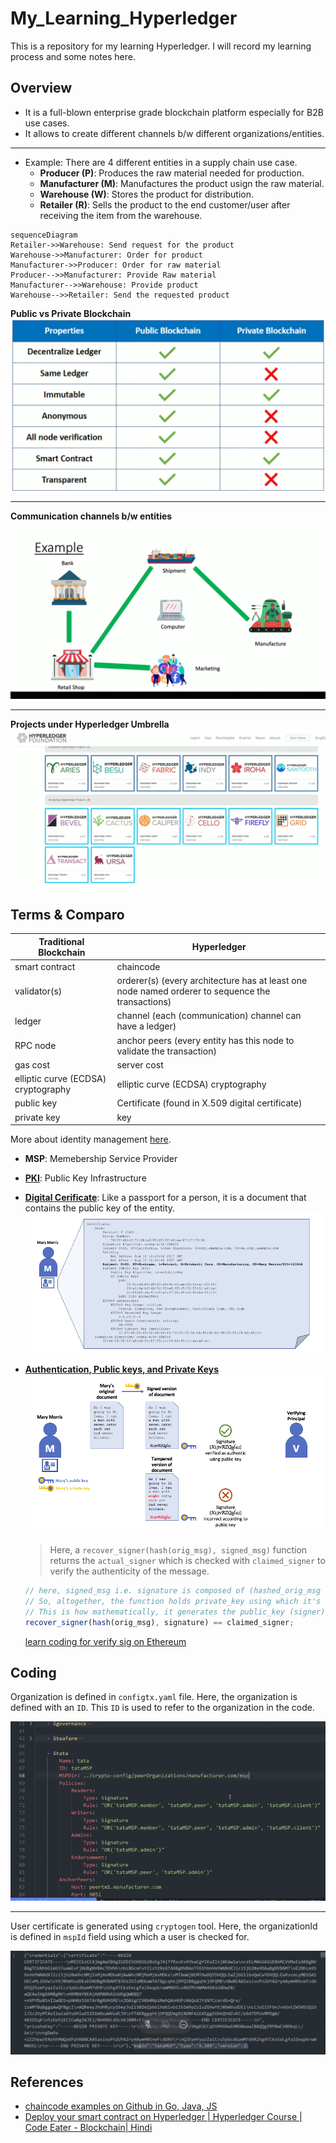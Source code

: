 # My_Learning_Hyperledger

This is a repository for my learning Hyperledger. I will record my learning process and some notes here.

## Overview

- It is a full-blown enterprise grade blockchain platform especially for B2B use cases.
- It allows to create different channels b/w different organizations/entities.

---

- Example: There are 4 different entities in a supply chain use case.
  - **Producer (P)**: Produces the raw material needed for production.
  - **Manufacturer (M)**: Manufactures the product usign the raw material.
  - **Warehouse (W)**: Stores the product for distribution.
  - **Retailer (R)**: Sells the product to the end customer/user after receiving the item from the warehouse.

```mermaid
sequenceDiagram
Retailer->>Warehouse: Send request for the product
Warehouse->>Manufacturer: Order for product
Manufacturer->>Producer: Order for raw material
Producer-->>Manufacturer: Provide Raw material
Manufacturer-->>Warehouse: Provide product
Warehouse-->>Retailer: Send the requested product
```

**Public vs Private Blockchain**
![Public vs Private Blockchain](./img/public_vs_hyperledger.png)

---

**Communication channels b/w entities**
![Communication channels b/w entities](./img/communication_channel_b/../communication_channel_b:w_entities.png)

---

**Projects under Hyperledger Umbrella**
![Projects under Hyperledger](./img/projects_under_hyperledger.png)

## Terms & Comparo

| Traditional Blockchain              | Hyperledger                                                                                      |
| ----------------------------------- | ------------------------------------------------------------------------------------------------ |
| smart contract                      | chaincode                                                                                        |
| validator(s)                        | orderer(s) (every architecture has at least one node named orderer to sequence the transactions) |
| ledger                              | channel (each (communication) channel can have a ledger)                                         |
| RPC node                            | anchor peers (every entity has this node to validate the transaction)                            |
| gas cost                            | server cost                                                                                      |
| elliptic curve (ECDSA) cryptography | elliptic curve (ECDSA) cryptography                                                              |
| public key                          | Certificate (found in X.509 digital certificate)                                                 |
| private key                         | key                                                                                              |

More about identity management [here](https://hyperledger-fabric.readthedocs.io/en/latest/identity/identity.html).

- **MSP**: Memebership Service Provider
- **[PKI](https://hyperledger-fabric.readthedocs.io/en/latest/identity/identity.html#what-are-pkis)**: Public Key Infrastructure
- **[Digital Cerificate](https://hyperledger-fabric.readthedocs.io/en/latest/identity/identity.html#digital-certificates)**: Like a passport for a person, it is a document that contains the public key of the entity.
  ![](img/digital_certificate.png)
- **[Authentication, Public keys, and Private Keys](https://hyperledger-fabric.readthedocs.io/en/latest/identity/identity.html#authentication-public-keys-and-private-keys)**
  ![](img/public_private_key.png)

  > Here, a `recover_signer(hash(orig_msg), signed_msg)` function returns the `actual_signer` which is checked with `claimed_signer` to verify the authenticity of the message.

  ```js
  // here, signed_msg i.e. signature is composed of (hashed_orig_msg + private key).
  // So, altogether, the function holds private_key using which it's going to return public_key when leveraged.
  // This is how mathematically, it generates the public_key (signer).
  recover_signer(hash(orig_msg), signature) == claimed_signer;
  ```

  [learn coding for verify sig on Ethereum](https://www.web3.university/article/how-to-verify-a-signed-message-in-solidity)

## Coding

Organization is defined in `configtx.yaml` file. Here, the organization is defined with an `ID`. This `ID` is used to refer to the organization in the code.

![](img/organization.png)

---

User certificate is generated using `cryptogen` tool. Here, the organizationId is defined in `mspId` field using which a user is checked for.

![](img/user_certificate.png)

## References

- [chaincode examples on Github in Go, Java, JS](https://github.com/hyperledger/fabric-samples)
- [Deploy your smart contract on Hyperledger | Hyperledger Course | Code Eater - Blockchain| Hindi](https://youtu.be/uFwkLlZQEGY)
